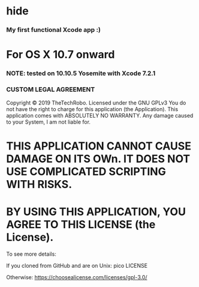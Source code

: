 # hide
### My first functional Xcode app :)
# For OS X 10.7 onward
### NOTE: tested on 10.10.5 Yosemite with Xcode 7.2.1






### CUSTOM LEGAL AGREEMENT
Copyright © 2019 TheTechRobo.
Licensed under the GNU GPLv3
You do not have the right to charge for this application (the Application).
This application comes with ABSOLUTELY NO WARRANTY. Any damage caused to your System, I am not liable for. 

# THIS APPLICATION CANNOT CAUSE DAMAGE ON ITS OWn. IT DOES NOT USE COMPLICATED SCRIPTING WITH RISKS.
# BY USING THIS APPLICATION, YOU AGREE TO THIS LICENSE (the License). 

To see more details: 

If you cloned from GitHub and are on Unix:
pico LICENSE

Otherwise:
https://choosealicense.com/licenses/gpl-3.0/